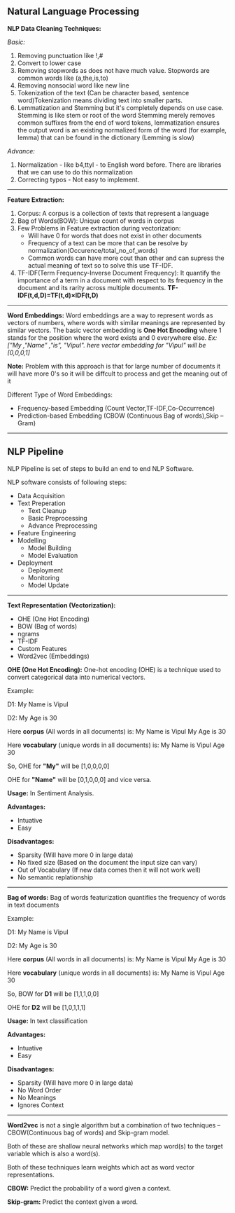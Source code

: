 ## Natural Language Processing

**NLP Data Cleaning Techniques:**

_Basic:_

1. Removing punctuation like !,#
2. Convert to lower case
3. Removing stopwords as does not have much value. Stopwords are common words like (a,the,is,to)
4. Removing nonsocial word like new line
5. Tokenization of the text (Can be character based, sentence word)Tokenization means dividing text into smaller parts.
6. Lemmatization and Stemming but it's completely depends on use case. Stemming is like stem or root of the word
   Stemming merely removes common suffixes from the end of word tokens, lemmatization ensures the output word is an existing normalized form of the word (for example, lemma) that can be found in the dictionary (Lemming is slow)

_Advance:_

1. Normalization - like b4,ttyl - to English word before. There are libraries that we can use to do this normalization
2. Correcting typos - Not easy to implement.

--------

**Feature Extraction:**

1. Corpus: A corpus is a collection of texts that represent a language
2. Bag of Words(BOW): Unique count of words in corpus
3. Few Problems in Feature extraction during vectorization:
   - Will have 0 for words that does not exist in other documents
   - Frequency of a text can be more that can be resolve by normalization(Occurence/total_no_of_words)
   - Common words can have more cout than other and can supress the actual meaning of text so to solve this use TF-IDF.
4. TF-IDF(Term Frequency-Inverse Document Frequency): It quantify the importance of a term in a document with respect to its frequency in the document and its rarity across multiple documents. **TF-IDF(t,d,D)=TF(t,d)×IDF(t,D)**

------

**Word Embeddings:** Word embeddings are a way to represent words as vectors of numbers, where words with similar meanings are represented by similar vectors.
The basic vector embedding is **One Hot Encoding** where 1 stands for the position where the word exists and 0 everywhere else.
_Ex: ["My ,"Name" ,"is", "Vipul". here vector embedding for "Vipul" will be [0,0,0,1]_

**Note:** Problem with this approach is that for large number of documents it will have more 0's so it will be diffcult to process and get the meaning out of it

Different Type of Word Embeddings:

- Frequency-based Embedding (Count Vector,TF-IDF,Co-Occurrence)
- Prediction-based Embedding (CBOW (Continuous Bag of words),Skip – Gram)

-----
## NLP Pipeline

NLP Pipeline is set of steps to build an end to end NLP Software.

NLP software consists of following steps:
   - Data Acquisition
   - Text Preperation
      - Text Cleanup
      - Basic Preprocessing
      - Advance Preprocessing
   - Feature Engineering
   - Modelling
      - Model Building
      - Model Evaluation
   - Deployment
      - Deployment
      - Monitoring
      - Model Update  
----
**Text Representation (Vectorization):**
 - OHE (One Hot Encoding)
 - BOW (Bag of words)
 - ngrams
 - TF-IDF
 - Custom Features
 - Word2vec (Embeddings)

**OHE (One Hot Encoding):** One-hot encoding (OHE) is a technique used to convert categorical data into numerical vectors.

Example:

D1: My Name is Vipul

D2: My Age is 30

Here **corpus** (All words in all documents) is:  My Name is Vipul My Age is 30

Here **vocabulary** (unique words in all documents) is: My Name is Vipul Age 30

So, OHE for **"My"** will be [1,0,0,0,0]

OHE for **"Name"** will be [0,1,0,0,0]
and vice versa.

**Usage:** In Sentiment Analysis.

**Advantages:**
- Intuative
- Easy

**Disadvantages:**
- Sparsity (Will have more 0 in large data)
- No fixed size (Based on the document the input size can vary)
- Out of Vocabulary (If new data comes then it will not work well)
- No semantic replationship

---------

**Bag of words:** Bag of words featurization quantifies the frequency of words in text documents 

Example:

D1: My Name is Vipul

D2: My Age is 30

Here **corpus** (All words in all documents) is:  My Name is Vipul My Age is 30

Here **vocabulary** (unique words in all documents) is: My Name is Vipul Age 30

So, BOW for **D1** will be [1,1,1,0,0]

OHE for **D2** will be [1,0,1,1,1]

**Usage:** In text classification

**Advantages:**
- Intuative
- Easy

**Disadvantages:**
- Sparsity (Will have more 0 in large data)
- No Word Order
- No Meanings
- Ignores Context

------

**Word2vec** is not a single algorithm but a combination of two techniques – CBOW(Continuous bag of words) and Skip-gram model. 

Both of these are shallow neural networks which map word(s) to the target variable which is also a word(s).

 Both of these techniques learn weights which act as word vector representations.

**CBOW:** Predict the probability of a word given a context. 

**Skip-gram:** Predict the context given a word.

